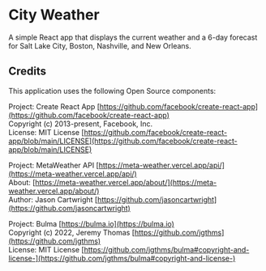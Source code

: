 # City Weather

A simple React app that displays the current weather and a 6-day forecast for Salt Lake City, Boston, Nashville, and New Orleans.

## Credits

This application uses the following Open Source components:

Project: Create React App [https://github.com/facebook/create-react-app](https://github.com/facebook/create-react-app)  
Copyright (c) 2013-present, Facebook, Inc.  
License: MIT License [https://github.com/facebook/create-react-app/blob/main/LICENSE](https://github.com/facebook/create-react-app/blob/main/LICENSE)  

Project: MetaWeather API [https://meta-weather.vercel.app/api/](https://meta-weather.vercel.app/api/)  
About: [https://meta-weather.vercel.app/about/](https://meta-weather.vercel.app/about/)  
Author: Jason Cartwright [https://github.com/jasoncartwright](https://github.com/jasoncartwright)  

Project: Bulma [https://bulma.io](https://bulma.io)  
Copyright (c) 2022, Jeremy Thomas [https://github.com/jgthms](https://github.com/jgthms)  
License: MIT License [https://github.com/jgthms/bulma#copyright-and-license-](https://github.com/jgthms/bulma#copyright-and-license-)  